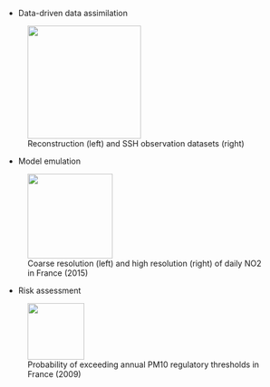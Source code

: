 * Data-driven data assimilation  

<figure>
  <img src="{{ site.url }}/assets/images/cropped.gif" height="200">
  <figcaption>Reconstruction (left) and SSH observation datasets (right)</figcaption>
</figure>

* Model emulation

<figure>
  <img src="{{ site.url }}/assets/images/animation_NO2.gif" height="150">
  <figcaption>Coarse resolution (left) and high resolution (right) of daily NO2 in France (2015)</figcaption>
</figure>

* Risk assessment

<figure>
  <img src="{{ site.url }}/assets/images/Proba_annuelle_DS_2011.png" height="100">
  <figcaption>Probability of exceeding annual PM10 regulatory thresholds in France (2009)</figcaption>
</figure>
